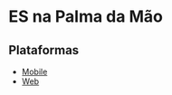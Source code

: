 # ES na Palma da Mão

## Plataformas

* [Mobile](https://github.com/prodest/es-na-palma-da-mao-mobile)
* [Web](https://github.com/prodest/es-na-palma-da-mao-web)
